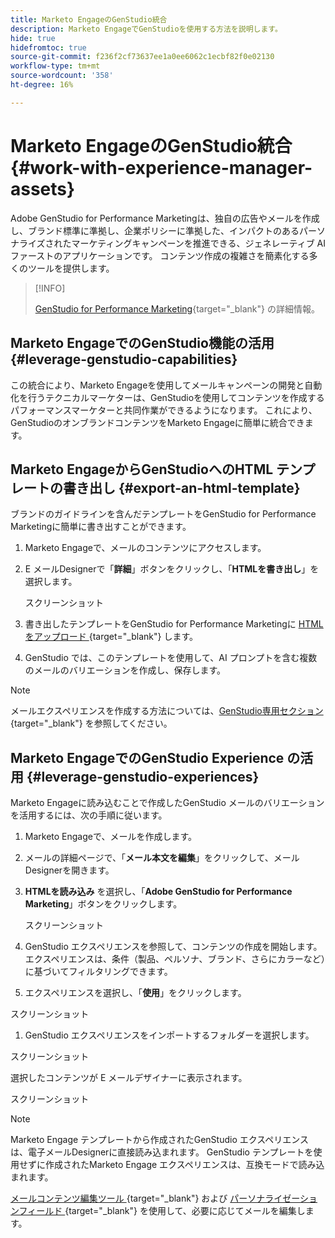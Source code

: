 ```yaml
---
title: Marketo EngageのGenStudio統合
description: Marketo EngageでGenStudioを使用する方法を説明します。
hide: true
hidefromtoc: true
source-git-commit: f236f2cf73637ee1a0ee6062c1ecbf82f0e02130
workflow-type: tm+mt
source-wordcount: '358'
ht-degree: 16%

---
```


# Marketo EngageのGenStudio統合 {#work-with-experience-manager-assets}

Adobe GenStudio for Performance Marketingは、独自の広告やメールを作成し、ブランド標準に準拠し、企業ポリシーに準拠した、インパクトのあるパーソナライズされたマーケティングキャンペーンを推進できる、ジェネレーティブ AI ファーストのアプリケーションです。 コンテンツ作成の複雑さを簡素化する多くのツールを提供します。

>[!INFO]
>
>[GenStudio for Performance Marketing](https://experienceleague.adobe.com/ja/docs/genstudio-for-performance-marketing/user-guide/home){target="_blank"} の詳細情報。

## Marketo EngageでのGenStudio機能の活用 {#leverage-genstudio-capabilities}

この統合により、Marketo Engageを使用してメールキャンペーンの開発と自動化を行うテクニカルマーケターは、GenStudioを使用してコンテンツを作成するパフォーマンスマーケターと共同作業ができるようになります。 これにより、GenStudioのオンブランドコンテンツをMarketo Engageに簡単に統合できます。

## Marketo EngageからGenStudioへのHTML テンプレートの書き出し {#export-an-html-template}

ブランドのガイドラインを含んだテンプレートをGenStudio for Performance Marketingに簡単に書き出すことができます。

1. Marketo Engageで、メールのコンテンツにアクセスします。

1. E メールDesignerで「**詳細**」ボタンをクリックし、「**HTMLを書き出し**」を選択します。

   スクリーンショット

1. 書き出したテンプレートをGenStudio for Performance Marketingに [HTMLをアップロード ](https://experienceleague.adobe.com/ja/docs/genstudio-for-performance-marketing/user-guide/content/templates/use-templates#templates-from-ajo-and-marketo){target="_blank"} します。

1. GenStudio では、このテンプレートを使用して、AI プロンプトを含む複数のメールのバリエーションを作成し、保存します。

>[!NOTE]
>
>メールエクスペリエンスを作成する方法については、[GenStudio専用セクション ](https://experienceleague.adobe.com/ja/docs/genstudio-for-performance-marketing/user-guide/create/create-email-experience){target="_blank"} を参照してください。

## Marketo EngageでのGenStudio Experience の活用 {#leverage-genstudio-experiences}

Marketo Engageに読み込むことで作成したGenStudio メールのバリエーションを活用するには、次の手順に従います。

1. Marketo Engageで、メールを作成します。

1. メールの詳細ページで、「**メール本文を編集**」をクリックして、メールDesignerを開きます。

1. **HTMLを読み込み** を選択し、「**Adobe GenStudio for Performance Marketing**」ボタンをクリックします。

   スクリーンショット

1. GenStudio エクスペリエンスを参照して、コンテンツの作成を開始します。エクスペリエンスは、条件（製品、ペルソナ、ブランド、さらにカラーなど）に基づいてフィルタリングできます。

1. エクスペリエンスを選択し、「**使用**」をクリックします。

スクリーンショット

1. GenStudio エクスペリエンスをインポートするフォルダーを選択します。

スクリーンショット

選択したコンテンツが E メールデザイナーに表示されます。

スクリーンショット

>[!NOTE]
>
>Marketo Engage テンプレートから作成されたGenStudio エクスペリエンスは、電子メールDesignerに直接読み込まれます。 GenStudio テンプレートを使用せずに作成されたMarketo Engage エクスペリエンスは、互換モードで読み込まれます。

[ メールコンテンツ編集ツール ](/help/marketo/product-docs/email-marketing/email-designer/email-authoring.md#add-structure-and-content){target="_blank"} および [ パーソナライゼーションフィールド ](/help/marketo/product-docs/email-marketing/email-designer/email-authoring.md#personalize-content){target="_blank"} を使用して、必要に応じてメールを編集します。

